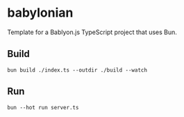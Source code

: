 # babylonian

Template for a Bablyon.js TypeScript project that uses Bun.

## Build
```bun build ./index.ts --outdir ./build --watch```

## Run
```bun --hot run server.ts```
